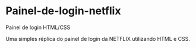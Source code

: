# Painel-de-login-netflix
Painel de login HTML/CSS

Uma simples réplica do painel de login da NETFLIX utilizando HTML e CSS. 
